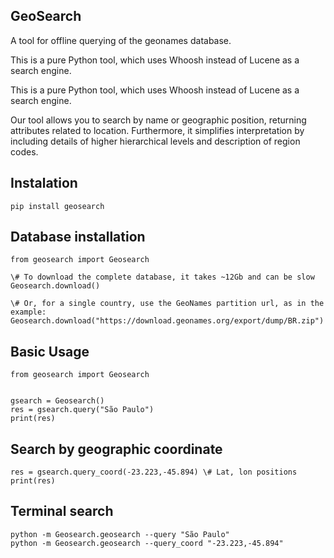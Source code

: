 ## GeoSearch

A tool for offline querying of the geonames database.

This is a pure Python tool, which uses Whoosh instead of Lucene as a search engine.

This is a pure Python tool, which uses Whoosh instead of Lucene as a search engine.

Our tool allows you to search by name or geographic position, returning attributes related to location. Furthermore, it simplifies interpretation by including details of higher hierarchical levels and description of region codes.

## Instalation

    pip install geosearch


## Database installation

	from geosearch import Geosearch
	
	\# To download the complete database, it takes ~12Gb and can be slow 
	Geosearch.download() 
	
	\# Or, for a single country, use the GeoNames partition url, as in the example:
	Geosearch.download("https://download.geonames.org/export/dump/BR.zip")


## Basic Usage

    from geosearch import Geosearch
	
	
    gsearch = Geosearch()
	res = gsearch.query("São Paulo")
	print(res)


## Search by geographic coordinate

	res = gsearch.query_coord(-23.223,-45.894) \# Lat, lon positions
	print(res)
	
	
## Terminal search

	python -m Geosearch.geosearch --query "São Paulo"
	python -m Geosearch.geosearch --query_coord "-23.223,-45.894"
